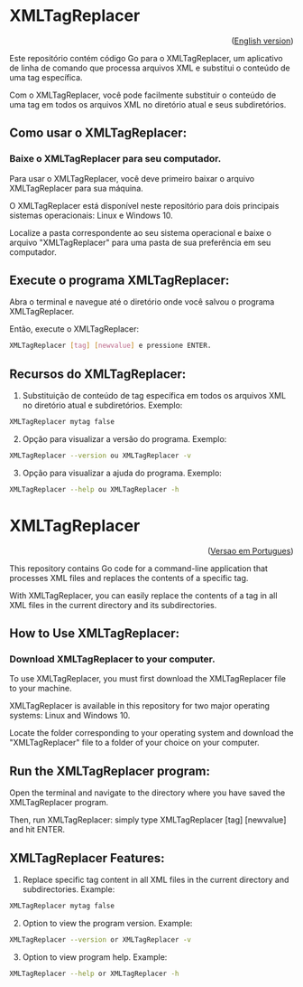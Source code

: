 <div id="portuguese"></div>

# XMLTagReplacer

<div id="portuguese"></div>

<p align="right">(<a href="#english">English version</a>)</p>

Este repositório contém código Go para o XMLTagReplacer, um aplicativo de linha de comando que processa arquivos XML e substitui o conteúdo de uma tag específica.

Com o XMLTagReplacer, você pode facilmente substituir o conteúdo de uma tag em todos os arquivos XML no diretório atual e seus subdiretórios.

## Como usar o XMLTagReplacer:

### Baixe o XMLTagReplacer para seu computador.

Para usar o XMLTagReplacer, você deve primeiro baixar o arquivo XMLTagReplacer para sua máquina.

O XMLTagReplacer está disponível neste repositório para dois principais sistemas operacionais: Linux e Windows 10.

Localize a pasta correspondente ao seu sistema operacional e baixe o arquivo "XMLTagReplacer" para uma pasta de sua preferência em seu computador.

## Execute o programa XMLTagReplacer:
Abra o terminal e navegue até o diretório onde você salvou o programa XMLTagReplacer.

Então, execute o XMLTagReplacer:
```bash
XMLTagReplacer [tag] [newvalue] e pressione ENTER.
```

## Recursos do XMLTagReplacer:
1. Substituição de conteúdo de tag específica em todos os arquivos XML no diretório atual e subdiretórios.
Exemplo:
```bash
XMLTagReplacer mytag false
```

2. Opção para visualizar a versão do programa.
Exemplo:
```bash
XMLTagReplacer --version ou XMLTagReplacer -v
```

3. Opção para visualizar a ajuda do programa.
Exemplo:
```bash
XMLTagReplacer --help ou XMLTagReplacer -h
```

<div id="english"></div>

# XMLTagReplacer

<p align="right">(<a href="#portuguese">Versao em Portugues</a>)</p>

This repository contains Go code for a command-line application that processes XML files and replaces the contents of a specific tag.

With XMLTagReplacer, you can easily replace the contents of a tag in all XML files in the current directory and its subdirectories.

## How to Use XMLTagReplacer:

### Download XMLTagReplacer to your computer.

To use XMLTagReplacer, you must first download the XMLTagReplacer file to your machine.

XMLTagReplacer is available in this repository for two major operating systems: Linux and Windows 10.

Locate the folder corresponding to your operating system and download the "XMLTagReplacer" file to a folder of your choice on your computer.

## Run the XMLTagReplacer program:
Open the terminal and navigate to the directory where you have saved the XMLTagReplacer program.

Then, run XMLTagReplacer: simply type XMLTagReplacer [tag] [newvalue] and hit ENTER.

## XMLTagReplacer Features:
1. Replace specific tag content in all XML files in the current directory and subdirectories.
Example:
```bash
XMLTagReplacer mytag false
```

2. Option to view the program version.
Example:
```bash
XMLTagReplacer --version or XMLTagReplacer -v
```

3. Option to view program help.
Example:
```bash
XMLTagReplacer --help or XMLTagReplacer -h
```
